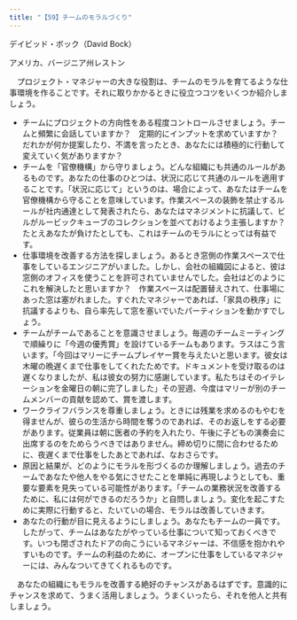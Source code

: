 ```yaml
---
title: "【59】チームのモラルづくり"
---
```



デイビッド・ボック（David Bock）



アメリカ、バージニア州レストン


　プロジェクト・マネジャーの大きな役割は、チームのモラルを育てるような仕事環境を作ることです。それに取りかかるときに役立つコツをいくつか紹介しましょう。

  - チームにプロジェクトの方向性をある程度コントロールさせましょう。チームと頻繁に会話していますか？　定期的にインプットを求めていますか？　だれかが何か提案したり、不満を言ったとき、あなたには積極的に行動して変えていく気がありますか？
  - チームを「官僚機構」から守りましょう。どんな組織にも共通のルールがあるものです。あなたの仕事のひとつは、状況に応じて共通のルールを適用することです。「状況に応じて」というのは、場合によって、あなたはチームを官僚機構から守ることを意味しています。作業スペースの装飾を禁止するルールが社内通達として発表されたら、あなたはマネジメントに抗議して、ビルがルービックキューブのコレクションを並べておけるよう主張しますか？　たとえあなたが負けたとしても、これはチームのモラルにとっては有益です。
  - 仕事環境を改善する方法を探しましょう。あるとき窓側の作業スペースで仕事をしているエンジニアがいました。しかし、会社の組織図によると、彼は窓側のオフィスを使うことを許可されていませんでした。会社はどのようにこれを解決したと思いますか？　作業スペースは配置替えされて、仕事場にあった窓は塞がれました。すぐれたマネジャーであれば、「家具の秩序」に抗議するよりも、自ら率先して窓を塞いでいたパーティションを動かすでしょう。
  - チームがチームであることを意識させましょう。毎週のチームミーティングで順繰りに「今週の優秀賞」を設けているチームもあります。ラスはこう言います。「今回はマリーにチームプレイヤー賞を与えたいと思います。彼女は木曜の晩遅くまで仕事をしてくれたためです。ドキュメントを受け取るのは遅くなりましたが、私は彼女の努力に感謝しています。私たちはそのイテレーションを金曜日の朝に完了しました」その翌週、今度はマリーが別のチームメンバーの貢献を認めて、賞を渡します。
  - ワークライフバランスを尊重しましょう。ときには残業を求めるのもやむを得ませんが、彼らの生活から時間を奪うのであれば、そのお返しをする必要があります。従業員は朝に医者の予約を入れたり、午後に子どもの演奏会に出席するのをためらうべきではありません。締め切りに間に合わせるために、夜遅くまで仕事をしたあとであれば、なおさらです。
  - 原因と結果が、どのようにモラルを形づくるのか理解しましょう。過去のチームであなたや他人をやる気にさせたことを単純に再現しようとしても、重要な要素を見失っている可能性があります。「チームの業務状況を改善するために、私には何ができるのだろうか」と自問しましょう。変化を起こすために実際に行動すると、たいていの場合、モラルは改善していきます。
  - あなたの行動が目に見えるようにしましょう。あなたもチームの一員です。したがって、チームはあなたがやっている仕事について知っておくべきです。いつも閉ざされたドアの向こうにいるマネジャーは、不信感を抱かれやすいものです。チームの利益のために、オープンに仕事をしているマネジャーには、みんなついてきてくれるものです。

　あなたの組織にもモラルを改善する絶好のチャンスがあるはずです。意識的にチャンスを求めて、うまく活用しましょう。うまくいったら、それを他人と共有しましょう。
